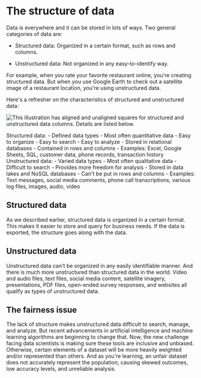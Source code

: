 The structure of data
=====================

Data is everywhere and it can be stored in lots of ways. Two general categories of data are: 

-   Structured data: Organized in a certain format, such as rows and columns.

-   Unstructured data: Not organized in any easy-to-identify way.

For example, when you rate your favorite restaurant online, you're creating structured data. But when you use Google Earth to check out a satellite image of a restaurant location, you're using unstructured data. 

Here's a refresher on the characteristics of structured and unstructured data:

![This illustration has aligned and unaligned squares for structured and unstructured data columns. Details are listed below.](https://d3c33hcgiwev3.cloudfront.net/imageAssetProxy.v1/bG2cUYmWTg6tnFGJli4OAQ_29c5e99b864645df8cb1f3c5900b3c3e_DA_C3M1L3R2.png?expiry=1641945600000&hmac=KEIeGQvEG3tr8_4I5_Lsap4guYIY2FPfwpqY0R_E8zU)

Structured data: - Defined data types - Most often quantitative data - Easy to organize - Easy to search - Easy to analyze - Stored in relational databases - Contained in rows and columns - Examples: Excel, Google Sheets, SQL, customer data, phone records, transaction history Unstructured data: - Varied data types - Most often qualitative data - Difficult to search - Provides more freedom for analysis - Stored in data lakes and NoSQL databases - Can't be put in rows and columns - Examples: Text messages, social media comments, phone call transcriptions, various log files, images, audio, video

Structured data
---------------

As we described earlier, structured data is organized in a certain format. This makes it easier to store and query for business needs. If the data is exported, the structure goes along with the data.

Unstructured data
-----------------

Unstructured data can't be organized in any easily identifiable manner. And there is much more unstructured than structured data in the world. Video and audio files, text files, social media content, satellite imagery, presentations, PDF files, open-ended survey responses, and websites all qualify as types of unstructured data.

The fairness issue
------------------

The lack of structure makes unstructured data difficult to search, manage, and analyze. But recent advancements in artificial intelligence and machine learning algorithms are beginning to change that. Now, the new challenge facing data scientists is making sure these tools are inclusive and unbiased. Otherwise, certain elements of a dataset will be more heavily weighted and/or represented than others. And as you're learning, an unfair dataset does not accurately represent the population, causing skewed outcomes, low accuracy levels, and unreliable analysis.
